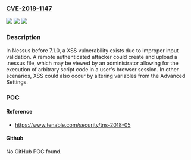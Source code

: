 ### [CVE-2018-1147](https://cve.mitre.org/cgi-bin/cvename.cgi?name=CVE-2018-1147)
![](https://img.shields.io/static/v1?label=Product&message=Tenable%20Nessus&color=blue)
![](https://img.shields.io/static/v1?label=Version&message=n%2Fa&color=blue)
![](https://img.shields.io/static/v1?label=Vulnerability&message=CrossSite%20Scripting%20(XSS)&color=brighgreen)

### Description

In Nessus before 7.1.0, a XSS vulnerability exists due to improper input validation. A remote authenticated attacker could create and upload a .nessus file, which may be viewed by an administrator allowing for the execution of arbitrary script code in a user's browser session. In other scenarios, XSS could also occur by altering variables from the Advanced Settings.

### POC

#### Reference
- https://www.tenable.com/security/tns-2018-05

#### Github
No GitHub POC found.

